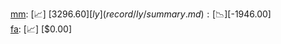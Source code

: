 [mm](record/mm/summary.md): [📈] [$3296.60]  
[ly](record/ly/summary.md): [📉] [$-1946.00]  
[fa](record/fa/summary.md): [📈] [$0.00]  
